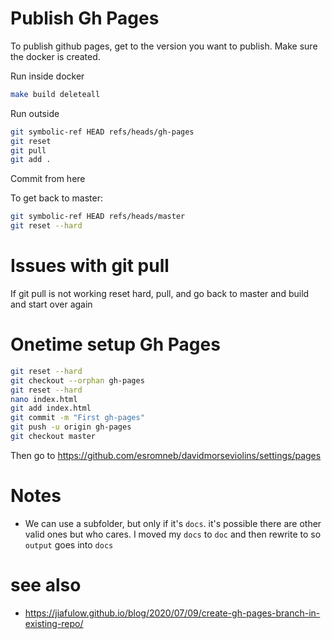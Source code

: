 # Publish Gh Pages
To publish github pages, get to the version you want to publish. Make sure the docker is created.


Run inside docker
```bash
make build deleteall
```

Run outside
```bash
git symbolic-ref HEAD refs/heads/gh-pages
git reset
git pull
git add .
```

Commit from here


To get back to master:

```bash
git symbolic-ref HEAD refs/heads/master
git reset --hard
```



# Issues with git pull
If git pull is not working reset hard, pull, and go back to master and build and start over again


# Onetime setup Gh Pages
```bash
git reset --hard
git checkout --orphan gh-pages
git reset --hard
nano index.html
git add index.html
git commit -m "First gh-pages"
git push -u origin gh-pages
git checkout master
```

Then go to https://github.com/esromneb/davidmorseviolins/settings/pages


# Notes
* We can use a subfolder, but only if it's `docs`. it's possible there are other valid ones but who cares. I moved my `docs` to `doc` and then rewrite to so `output` goes into `docs`



# see also
* https://jiafulow.github.io/blog/2020/07/09/create-gh-pages-branch-in-existing-repo/
